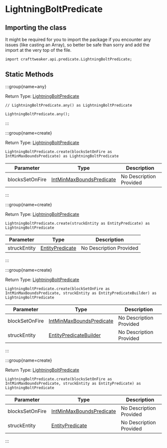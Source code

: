 # LightningBoltPredicate

## Importing the class

It might be required for you to import the package if you encounter any issues (like casting an Array), so better be safe than sorry and add the import at the very top of the file.
```zenscript
import crafttweaker.api.predicate.LightningBoltPredicate;
```


## Static Methods

:::group{name=any}

Return Type: [LightningBoltPredicate](/vanilla/api/predicate/LightningBoltPredicate)

```zenscript
// LightningBoltPredicate.any() as LightningBoltPredicate

LightningBoltPredicate.any();
```

:::

:::group{name=create}

Return Type: [LightningBoltPredicate](/vanilla/api/predicate/LightningBoltPredicate)

```zenscript
LightningBoltPredicate.create(blocksSetOnFire as IntMinMaxBoundsPredicate) as LightningBoltPredicate
```

| Parameter       | Type                                                                        | Description             |
| --------------- | --------------------------------------------------------------------------- | ----------------------- |
| blocksSetOnFire | [IntMinMaxBoundsPredicate](/vanilla/api/predicate/IntMinMaxBoundsPredicate) | No Description Provided |


:::

:::group{name=create}

Return Type: [LightningBoltPredicate](/vanilla/api/predicate/LightningBoltPredicate)

```zenscript
LightningBoltPredicate.create(struckEntity as EntityPredicate) as LightningBoltPredicate
```

| Parameter    | Type                                                      | Description             |
| ------------ | --------------------------------------------------------- | ----------------------- |
| struckEntity | [EntityPredicate](/vanilla/api/predicate/EntityPredicate) | No Description Provided |


:::

:::group{name=create}

Return Type: [LightningBoltPredicate](/vanilla/api/predicate/LightningBoltPredicate)

```zenscript
LightningBoltPredicate.create(blockSetOnFire as IntMinMaxBoundsPredicate, struckEntity as EntityPredicateBuilder) as LightningBoltPredicate
```

| Parameter      | Type                                                                            | Description             |
| -------------- | ------------------------------------------------------------------------------- | ----------------------- |
| blockSetOnFire | [IntMinMaxBoundsPredicate](/vanilla/api/predicate/IntMinMaxBoundsPredicate)     | No Description Provided |
| struckEntity   | [EntityPredicateBuilder](/vanilla/api/predicate/builder/EntityPredicateBuilder) | No Description Provided |


:::

:::group{name=create}

Return Type: [LightningBoltPredicate](/vanilla/api/predicate/LightningBoltPredicate)

```zenscript
LightningBoltPredicate.create(blocksSetOnFire as IntMinMaxBoundsPredicate, struckEntity as EntityPredicate) as LightningBoltPredicate
```

| Parameter       | Type                                                                        | Description             |
| --------------- | --------------------------------------------------------------------------- | ----------------------- |
| blocksSetOnFire | [IntMinMaxBoundsPredicate](/vanilla/api/predicate/IntMinMaxBoundsPredicate) | No Description Provided |
| struckEntity    | [EntityPredicate](/vanilla/api/predicate/EntityPredicate)                   | No Description Provided |


:::

